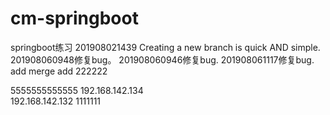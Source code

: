 # cm-springboot
springboot练习
201908021439
Creating a new branch is quick AND simple.
201908060948修复bug。
201908060946修复bug.
201908061117修复bug.
add merge  add 222222

5555555555555
192.168.142.134
<br>
192.168.142.132
1111111
